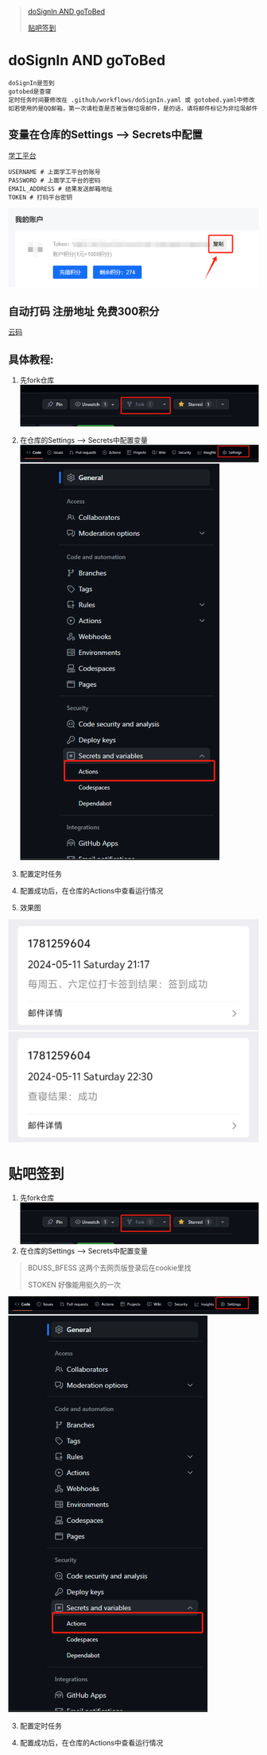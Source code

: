 > [doSignIn AND goToBed](#dosignin-and-gotobed)
> 
> [贴吧签到](#贴吧签到)

# doSignIn AND goToBed

    doSignIn是签到
    gotobed是查寝
    定时任务时间要修改在 .github/workflows/doSignIn.yaml 或 gotobed.yaml中修改
    如若使用的是QQ邮箱，第一次请检查是否被当做垃圾邮件，是的话，请将邮件标记为非垃圾邮件

## 变量在仓库的Settings --> Secrets中配置
   [学工平台](https://ids.gzist.edu.cn/lyuapServer/login)

    USERNAME # 上面学工平台的账号
    PASSWORD # 上面学工平台的密码
    EMAIL_ADDRESS # 结果发送邮箱地址
    TOKEN # 打码平台密钥

![img.png](gzlg助手/img/img.png)

## 自动打码 注册地址 免费300积分

[云码](https://console.jfbym.com/register/TG66434)

## 具体教程:

1. 先fork仓库
   ![img.png](gzlg助手/img/img4.png)
2. 在仓库的Settings --> Secrets中配置变量
   ![img_1.png](gzlg助手/img/img_1.png)
   ![img_2.png](gzlg助手/img/img_2.png)
3. 配置定时任务

4. 配置成功后，在仓库的Actions中查看运行情况

5. 效果图 

![img.png](gzlg助手/img/img5.png) 
![img.png](gzlg助手/img/img6.png)


# 贴吧签到

1. 先fork仓库
   ![img.png](gzlg助手/img/img4.png)
2. 在仓库的Settings --> Secrets中配置变量

> BDUSS_BFESS 这两个去网页版登录后在cookie里找
> 
> STOKEN      好像能用挺久的一次

![img_1.png](gzlg助手/img/img_1.png)
![img_2.png](gzlg助手/img/img_2.png)

3. 配置定时任务

4. 配置成功后，在仓库的Actions中查看运行情况















































